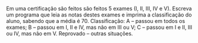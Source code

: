 Em uma certificação são feitos são feitos 5 exames (I, II, III, IV e V). Escreva um 
programa que leia as notas destes exames e imprima a classificação do aluno, sabendo 
que a média é 70. 
Classificação: A – passou em todos os exames;
B – passou em I, II e IV, mas não em III ou V;
C – passou em I e II, III ou IV, mas não em V.
Reprovado – outras situações.